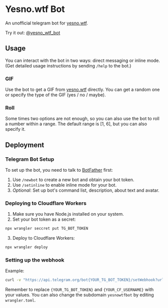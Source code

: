 # Yesno.wtf Bot
An unofficial telegram bot for [yesno.wtf](https://yesno.wtf).

Try it out: [@yesno_wtf_bot](https://t.me/yesno_wtf_bot)


## Usage
You can interact with the bot in two ways: direct messaging or inline mode. (Get detailed usage instructions by sending `/help` to the bot.)
### GIF
Use the bot to get a GIF from [yesno.wtf](https://yesno.wtf) directly. You can get a random one or specify the type of the GIF (yes / no / maybe).
### Roll
Some times two options are not enough, so you can also use the bot to roll a number within a range. The default range is \[1, 6\], but you can also specify it.


## Deployment

### Telegram Bot Setup
To set up the bot, you need to talk to [BotFather](https://t.me/botfather) first:
1. Use `/newbot` to create a new bot and obtain your bot token.
2. Use `/setinline` to enable inline mode for your bot.
3. _Optional_: Set up bot's command list, description, about text and avatar.

### Deploying to Cloudflare Workers
1. Make sure you have Node.js installed on your system.
2. Set your bot token as a secret:
```sh
npx wrangler seccret put TG_BOT_TOKEN
```
3. Deploy to Cloudflare Workers:
```sh
npx wrangler deploy
```

### Setting up the webhook
Example:
```sh
curl -v "https://api.telegram.org/bot{YOUR_TG_BOT_TOKEN}/setWebhook?url=https://yesnowtfbot.{YOUR_CF_USERNAME}.workers.dev"
```
Remember to replace `{YOUR_TG_BOT_TOKEN}` and `{YOUR_CF_USERNAME}` with your values. You can also change the subdomain `yesnowtfbot` by editing `wrangler.toml`.

